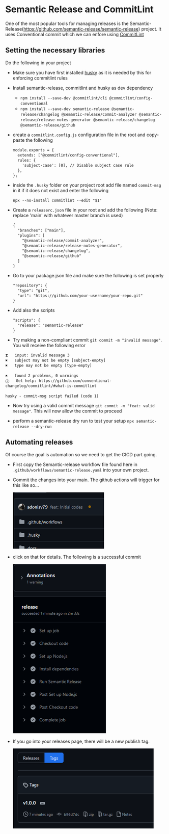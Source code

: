 # Semantic Release and CommitLint

One of the most popular tools for managing releases is the Semantic-Release(https://github.com/semantic-release/semantic-release) project. It uses Conventional commit which we can enfore using [CommitLint](https://github.com/conventional-changelog/commitlint/#what-is-commitlint)

## Setting the necessary libraries

Do the following in your project

* Make sure you have first installed [husky](/docs/HUSKY.md) as it is needed by this for enforcing commitlint rules
* Install semantic-release, commitlint and husky as dev dependency 
  * `npm install --save-dev @commitlint/cli @commitlint/config-conventional`
  * `npm install --save-dev semantic-release @semantic-release/changelog @semantic-release/commit-analyzer @semantic-release/release-notes-generator @semantic-release/changelog @semantic-release/github`

* create a `commitlint.config.js` configuration file in the root and copy-paste the following

    ```
    module.exports = {
      extends: ["@commitlint/config-conventional"],
      rules: {
        'subject-case': [0], // Disable subject case rule
      },
    };

    ```

* inside the `.husky` folder on your project root add file named `commit-msg` in it if it does not exist and enter the following

    ```
    npx --no-install commitlint --edit "$1"

    ```

* Create a `releaserc.json` file in your root and add the following (Note: replace 'main' with whatever master branch is used)

    ```
    {
      "branches": ["main"],
      "plugins": [
        "@semantic-release/commit-analyzer",
        "@semantic-release/release-notes-generator",
        "@semantic-release/changelog",
        "@semantic-release/github"
      ]
    }
    ```

* Go to your package.json file and make sure the following is set properly

    ```
    "repository": {
      "type": "git",
      "url": "https://github.com/your-username/your-repo.git"
    }
    ```

* Add also the scripts

    ```
    "scripts": {
      "release": "semantic-release"
    }
    ```

* Try making a non-compliant commit `git commit -m "invalid message"`. You will receive the following error

```
⧗   input: invalid message 3
✖   subject may not be empty [subject-empty]
✖   type may not be empty [type-empty]

✖   found 2 problems, 0 warnings
ⓘ   Get help: https://github.com/conventional-changelog/commitlint/#what-is-commitlint

husky - commit-msg script failed (code 1)
```

* Now try using a valid commit message `git commit -m "feat: valid message"`. This will now allow the commit to proceed

* perform a semantic-release dry run to test your setup `npx semantic-release --dry-run`

## Automating releases

Of course the goal is automation so we need to get the CICD part going. 

* First copy the Semantic-release workflow file found here in `.github/workflows/semantic-release.yaml` into your own project.
* Commit the changes into your main. The github actions will trigger for this like so...

    ![Github actions running icon](/docs/images/github-commits-workflow-running.png)

* click on that for details. The following is a successful commit

    ![Semantic Release workflow success](/docs/images/github-commits-semanticrelease-succes.png)

* If you go into your releases page, there will be a new publish tag.

    ![Github new published release tag](/docs/images/github-publish-tag.png)
